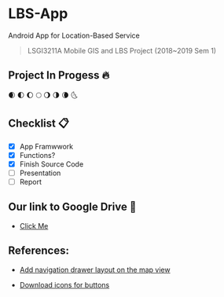 # LBS-App
Android App for Location-Based Service
> LSGI3211A Mobile GIS and LBS Project (2018~2019 Sem 1)  

## Project In Progess :fire:

:waxing_crescent_moon:
:first_quarter_moon:
:waxing_gibbous_moon:
:full_moon:
:waning_gibbous_moon:
:last_quarter_moon:
:waning_crescent_moon:
:last_quarter_moon_with_face:

## Checklist :clipboard:
- [x] App Framwwork
- [x] Functions?
- [x] Finish Source Code
- [ ] Presentation
- [ ] Report

## Our link to Google Drive :notebook:
+ [Click Me](https://drive.google.com/drive/folders/1jKESlUAu47_kCLUAsmu85XIGaOQLXYrt)

## References:
+ [Add navigation drawer layout on the map view](https://stackoverflow.com/questions/45604680/android-add-navigation-drawer-to-default-maps-activity)

+ [Download icons for buttons](https://material.io/tools/icons/?icon=search&style=baseline)


